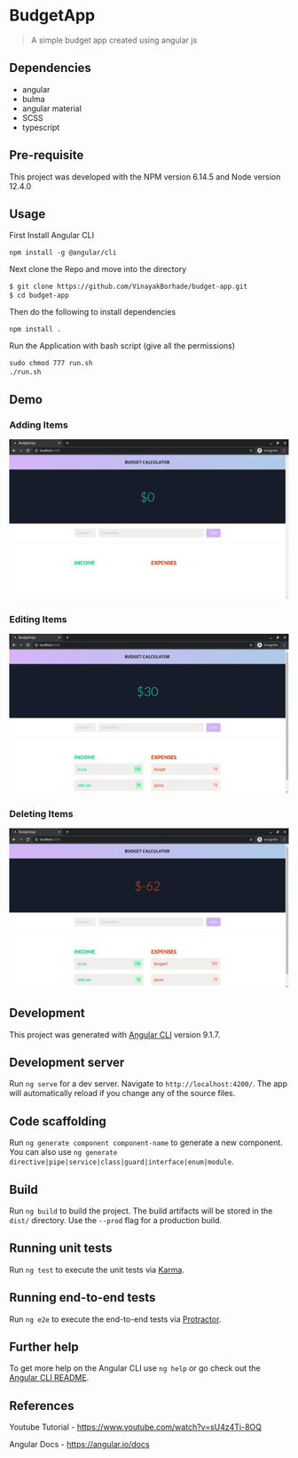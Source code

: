 # BudgetApp

> A simple budget app created using angular js

## Dependencies
* angular
* bulma
* angular material
* SCSS
* typescript

## Pre-requisite
This project was developed with the NPM version 6.14.5 and Node version 12.4.0

## Usage
First Install Angular CLI
```
npm install -g @angular/cli
```
Next clone the Repo and move into the directory
```
$ git clone https://github.com/VinayakBorhade/budget-app.git
$ cd budget-app
```

Then do the following to install dependencies
```
npm install .
```
Run the Application with bash script (give all the permissions)
```
sudo chmod 777 run.sh
./run.sh
```

## Demo

### Adding Items
![Add Item](https://github.com/VinayakBorhade/budget-app/blob/master/budget-app-gif/add.gif?raw=true)

### Editing Items 
![Edit Item](https://github.com/VinayakBorhade/budget-app/blob/master/budget-app-gif/edit.gif?raw=true)

### Deleting Items
![Delete Item](https://github.com/VinayakBorhade/budget-app/blob/master/budget-app-gif/delete.gif?raw=true)

## Development

This project was generated with [Angular CLI](https://github.com/angular/angular-cli) version 9.1.7.

## Development server

Run `ng serve` for a dev server. Navigate to `http://localhost:4200/`. The app will automatically reload if you change any of the source files.

## Code scaffolding

Run `ng generate component component-name` to generate a new component. You can also use `ng generate directive|pipe|service|class|guard|interface|enum|module`.

## Build

Run `ng build` to build the project. The build artifacts will be stored in the `dist/` directory. Use the `--prod` flag for a production build.

## Running unit tests

Run `ng test` to execute the unit tests via [Karma](https://karma-runner.github.io).

## Running end-to-end tests

Run `ng e2e` to execute the end-to-end tests via [Protractor](http://www.protractortest.org/).

## Further help

To get more help on the Angular CLI use `ng help` or go check out the [Angular CLI README](https://github.com/angular/angular-cli/blob/master/README.md).

## References

Youtube Tutorial - https://www.youtube.com/watch?v=sU4z4Ti-8OQ

Angular Docs - https://angular.io/docs

